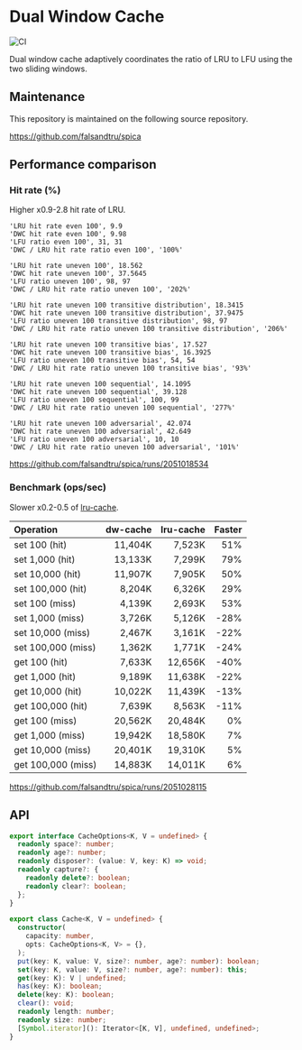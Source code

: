 # Dual Window Cache

![CI](https://github.com/falsandtru/dw-cache/workflows/CI/badge.svg)

Dual window cache adaptively coordinates the ratio of LRU to LFU using the two sliding windows.

## Maintenance

This repository is maintained on the following source repository.

https://github.com/falsandtru/spica

## Performance comparison

### Hit rate (%)

Higher x0.9-2.8 hit rate of LRU.

```
'LRU hit rate even 100', 9.9
'DWC hit rate even 100', 9.98
'LFU ratio even 100', 31, 31
'DWC / LRU hit rate ratio even 100', '100%'

'LRU hit rate uneven 100', 18.562
'DWC hit rate uneven 100', 37.5645
'LFU ratio uneven 100', 98, 97
'DWC / LRU hit rate ratio uneven 100', '202%'

'LRU hit rate uneven 100 transitive distribution', 18.3415
'DWC hit rate uneven 100 transitive distribution', 37.9475
'LFU ratio uneven 100 transitive distribution', 98, 97
'DWC / LRU hit rate ratio uneven 100 transitive distribution', '206%'

'LRU hit rate uneven 100 transitive bias', 17.527
'DWC hit rate uneven 100 transitive bias', 16.3925
'LFU ratio uneven 100 transitive bias', 54, 54
'DWC / LRU hit rate ratio uneven 100 transitive bias', '93%'

'LRU hit rate uneven 100 sequential', 14.1095
'DWC hit rate uneven 100 sequential', 39.128
'LFU ratio uneven 100 sequential', 100, 99
'DWC / LRU hit rate ratio uneven 100 sequential', '277%'

'LRU hit rate uneven 100 adversarial', 42.074
'DWC hit rate uneven 100 adversarial', 42.649
'LFU ratio uneven 100 adversarial', 10, 10
'DWC / LRU hit rate ratio uneven 100 adversarial', '101%'
```

https://github.com/falsandtru/spica/runs/2051018534

### Benchmark (ops/sec)

Slower x0.2-0.5 of [lru-cache](https://www.npmjs.com/package/lru-cache).

|Operation         |dw-cache |lru-cache|Faster|
|:-----------------|--------:|--------:|-----:|
|set     100 (hit) | 11,404K |  7,523K |  51% |
|set   1,000 (hit) | 13,133K |  7,299K |  79% |
|set  10,000 (hit) | 11,907K |  7,905K |  50% |
|set 100,000 (hit) |  8,204K |  6,326K |  29% |
|set     100 (miss)|  4,139K |  2,693K |  53% |
|set   1,000 (miss)|  3,726K |  5,126K | -28% |
|set  10,000 (miss)|  2,467K |  3,161K | -22% |
|set 100,000 (miss)|  1,362K |  1,771K | -24% |
|get     100 (hit) |  7,633K | 12,656K | -40% |
|get   1,000 (hit) |  9,189K | 11,638K | -22% |
|get  10,000 (hit) | 10,022K | 11,439K | -13% |
|get 100,000 (hit) |  7,639K |  8,563K | -11% |
|get     100 (miss)| 20,562K | 20,484K |   0% |
|get   1,000 (miss)| 19,942K | 18,580K |   7% |
|get  10,000 (miss)| 20,401K | 19,310K |   5% |
|get 100,000 (miss)| 14,883K | 14,011K |   6% |

https://github.com/falsandtru/spica/runs/2051028115

## API

```ts
export interface CacheOptions<K, V = undefined> {
  readonly space?: number;
  readonly age?: number;
  readonly disposer?: (value: V, key: K) => void;
  readonly capture?: {
    readonly delete?: boolean;
    readonly clear?: boolean;
  };
}

export class Cache<K, V = undefined> {
  constructor(
    capacity: number,
    opts: CacheOptions<K, V> = {},
  );
  put(key: K, value: V, size?: number, age?: number): boolean;
  set(key: K, value: V, size?: number, age?: number): this;
  get(key: K): V | undefined;
  has(key: K): boolean;
  delete(key: K): boolean;
  clear(): void;
  readonly length: number;
  readonly size: number;
  [Symbol.iterator](): Iterator<[K, V], undefined, undefined>;
}
```

